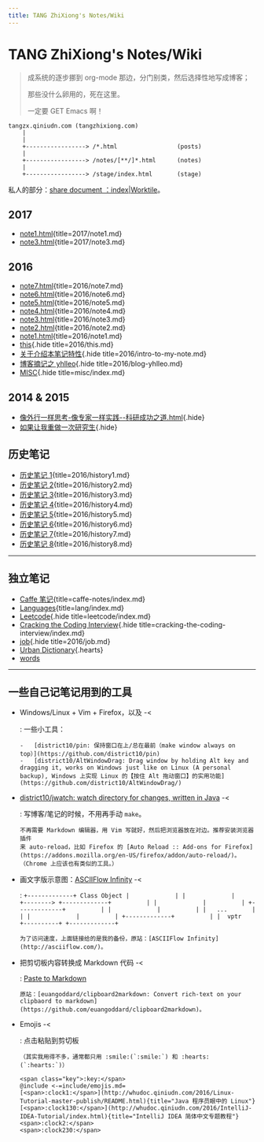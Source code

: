 ```yaml
---
title: TANG ZhiXiong's Notes/Wiki
---
```


# TANG ZhiXiong's Notes/Wiki

>   成系统的逐步挪到 org-mode 那边，分门别类，然后选择性地写成博客；
>
>   那些没什么卵用的，死在这里。
>
>   一定要 GET Emacs 啊！

```
tangzx.qiniudn.com (tangzhixiong.com)
    |
    |
    +-----------------> /*.html                 (posts)
    |
    +-----------------> /notes/[**/]*.html      (notes)
    |
    +-----------------> /stage/index.html       (stage)
```

私人的部分：[share document ：index|Worktile](https://worktile.com/share/pages/758c54eee75242d1a60dc6cb153b1d17)。

## 2017

-   [note1.html](2017/note1.html){title=2017/note1.md}
-   [note3.html](2017/note3.html){title=2017/note3.md}

## 2016

-   [note7.html](2016/note7.html){title=2016/note7.md}
-   [note6.html](2016/note6.html){title=2016/note6.md}
-   [note5.html](2016/note5.html){title=2016/note5.md}
-   [note4.html](2016/note4.html){title=2016/note4.md}
-   [note3.html](2016/note3.html){title=2016/note3.md}
-   [note2.html](2016/note2.html){title=2016/note2.md}
-   [note1.html](2016/note1.html){title=2016/note1.md}
-   [this](2016/this.html){.hide title=2016/this.md}
-   [关于介绍本笔记特性](2016/intro-to-my-note.html){.hide title=2016/intro-to-my-note.md}
-   [博客摘记之 yhlleo](2016/blog-yhlleo.html){.hide title=2016/blog-yhlleo.md}
-   [MISC](misc/index.html){.hide title=misc/index.md}

## 2014 & 2015

-   [像外行一样思考-像专家一样实践--科研成功之道.html](2014/%E5%83%8F%E5%A4%96%E8%A1%8C%E4%B8%80%E6%A0%B7%E6%80%9D%E8%80%83-%E5%83%8F%E4%B8%93%E5%AE%B6%E4%B8%80%E6%A0%B7%E5%AE%9E%E8%B7%B5--%E7%A7%91%E7%A0%94%E6%88%90%E5%8A%9F%E4%B9%8B%E9%81%93.html){.hide}
-   [如果让我重做一次研究生](2014/%E5%A6%82%E6%9E%9C%E8%AE%A9%E6%88%91%E9%87%8D%E5%81%9A%E4%B8%80%E6%AC%A1%E7%A0%94%E7%A9%B6%E7%94%9F.html){.hide}

## 历史笔记

-   [历史笔记 1](2016/history1.html){title=2016/history1.md}
-   [历史笔记 2](2016/history2.html){title=2016/history2.md}
-   [历史笔记 3](2016/history3.html){title=2016/history3.md}
-   [历史笔记 4](2016/history4.html){title=2016/history4.md}
-   [历史笔记 5](2016/history5.html){title=2016/history5.md}
-   [历史笔记 6](2016/history6.html){title=2016/history6.md}
-   [历史笔记 7](2016/history7.html){title=2016/history7.md}
-   [历史笔记 8](2016/history8.html){title=2016/history8.md}

---

## 独立笔记

-   [Caffe 笔记](caffe-notes/index.html){title=caffe-notes/index.md}
-   [Languages](lang/index.html){title=lang/index.md}
-   [Leetcode](leetcode/index.html){.hide title=leetcode/index.md}
-   [Cracking the Coding Interview](cracking-the-coding-interview/index.html){.hide title=cracking-the-coding-interview/index.md}
-   [job](2016/job.html){.hide title=2016/job.md}
-   [Urban Dictionary](misc/ud.html){.hearts}
-   [words](misc/words.html)

---

## 一些自己记笔记用到的工具

-   Windows/Linux + Vim + Firefox，以及 -<

    :   一些小工具：

        -   [district10/pin: 保持窗口在上/总在最前（make window always on top）](https://github.com/district10/pin)
        -   [district10/AltWindowDrag: Drag window by holding Alt key and dragging it, works on Windows just like on Linux (A personal backup), Windows 上实现 Linux 的【按住 Alt 拖动窗口】的实用功能](https://github.com/district10/AltWindowDrag/)

-   [district10/jwatch: watch directory for changes, written in Java](https://github.com/district10/jwatch/) -<

    :   写博客/笔记的时候，不用再手动 `make`。

        不再需要 Markdown 编辑器，用 Vim 写就好，然后把浏览器放在对边。推荐安装浏览器插件
        来 auto-reload，比如 Firefox 的 [Auto Reload :: Add-ons for Firefox](https://addons.mozilla.org/en-US/firefox/addon/auto-reload/)。（Chrome 上应该也有类似的工具。）

-   画文字版示意图：[ASCIIFlow Infinity](http://whudoc.qiniudn.com/asciiflow/index.html) -<

    :   ```
        +-------------+ Class Object
        |             |
        |             |          +-------->
        +-------------+          |
        |             |          |
        +-------------+          |
        |             |          |
        |   ...       |          |
        |             |          |
        +-------------+          |
        |  vptr       +----------+
        +-------------+
        ```

        为了访问速度，上面链接给的是我的备份，原站：[ASCIIFlow Infinity](http://asciiflow.com/)。

-   把剪切板内容转换成 Markdown 代码 -<

    :   [Paste to Markdown](http://whudoc.qiniudn.com/2017/2md/index.html)

        原站：[euangoddard/clipboard2markdown: Convert rich-text on your clipbaord to markdown](https://github.com/euangoddard/clipboard2markdown)。

-   Emojis -<

    :   点击粘贴到剪切板

        （其实我用得不多，通常都只用 :smile:(`:smile:`) 和 :hearts:(`:hearts:`)）

        <span class="key">:key:</span>
        @include <-=include/emojis.md=
        [<span>:clock1:</span>](http://whudoc.qiniudn.com/2016/Linux-Tutorial-master-publish/README.html){title="Java 程序员眼中的 Linux"}
        [<span>:clock130:</span>](http://whudoc.qiniudn.com/2016/IntelliJ-IDEA-Tutorial/index.html){title="IntelliJ IDEA 简体中文专题教程"}
        <span>:clock2:</span>
        <span>:clock230:</span>
